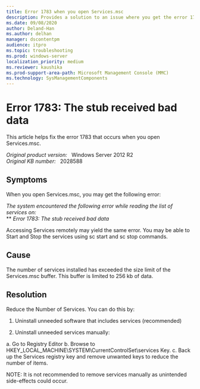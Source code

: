 ```yaml
---
title: Error 1783 when you open Services.msc
description: Provides a solution to an issue where you get the error 1783 when you open Services.msc. 
ms.date: 09/08/2020
author: Deland-Han
ms.author: delhan
manager: dscontentpm
audience: itpro
ms.topic: troubleshooting
ms.prod: windows-server
localization_priority: medium
ms.reviewer: kaushika
ms.prod-support-area-path: Microsoft Management Console (MMC)
ms.technology: SysManagementComponents
---
```

# Error 1783: The stub received bad data

This article helps fix the error 1783 that occurs when you open Services.msc.

_Original product version:_ &nbsp; Windows Server 2012 R2  
_Original KB number:_ &nbsp; 2028588

## Symptoms

When you open Services.msc, you may get the following error: 

*The system encountered the following error while reading the list of services on:*  
** *Error 1783: The stub received bad data*  

Accessing Services remotely may yield the same error. You may be able to Start and Stop the services using sc start and sc stop commands.

## Cause

The number of services installed has exceeded the size limit of the Services.msc buffer. This buffer is limited to 256 kb of data.

## Resolution

Reduce the Number of Services. You can do this by:

1. Uninstall unneeded software that includes services (recommended)

2. Uninstall unneeded services manually:

a. Go to Registry Editor 
 b. Browse to HKEY_LOCAL_MACHINE\SYSTEM\CurrentControlSet\services Key.
 c. Back up the Services registry key and remove unwanted keys to reduce the number of items.

NOTE: It is not recommended to remove services manually as unintended side-effects could occur.
